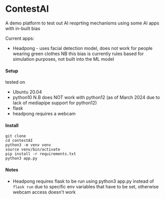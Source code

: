 # ContestAI 

A demo platform to test out AI reoprting mechanisms using some AI apps with in-built bias

Current apps:
* Headpong - uses facial detection model, does not work for people wearing green clothes NB this bias is currently rules based for simulation purposes, not built into the ML model

#### Setup
tested on 
* Ubuntu 20.04 
* python10 N.B does NOT work with python12 (as of March 2024 due to lack of mediapipe support for python12)
* flask
* headpong requires a webcam

#### Install
```
git clone
cd contestAI
python3 -m venv venv
source venv/bin/activate
pip install -r requirements.txt
python3 app.py
```

#### Notes
- Headpong requires flask to be run using python3 app.py instead of `flask run` due to specific env variables that have to be set, otherwise webcam access doesn't work



